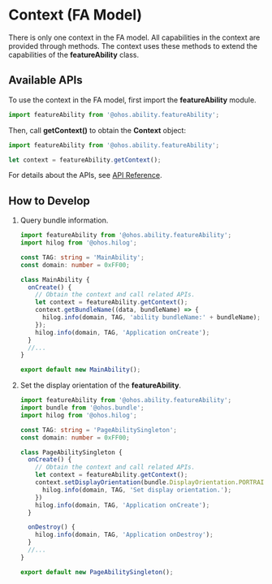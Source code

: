 # Context (FA Model)


There is only one context in the FA model. All capabilities in the context are provided through methods. The context uses these methods to extend the capabilities of the **featureAbility** class.


## Available APIs

To use the context in the FA model, first import the **featureAbility** module.


```ts
import featureAbility from '@ohos.ability.featureAbility';
```

Then, call **getContext()** to obtain the **Context** object:


```ts
import featureAbility from '@ohos.ability.featureAbility';

let context = featureAbility.getContext();
```

For details about the APIs, see [API Reference](../reference/apis-ability-kit/js-apis-inner-app-context.md).


## How to Develop

1. Query bundle information.
   
    ```ts
    import featureAbility from '@ohos.ability.featureAbility';
    import hilog from '@ohos.hilog';

    const TAG: string = 'MainAbility';
    const domain: number = 0xFF00;

    class MainAbility {
      onCreate() {
        // Obtain the context and call related APIs.
        let context = featureAbility.getContext();
        context.getBundleName((data, bundleName) => {
          hilog.info(domain, TAG, 'ability bundleName:' + bundleName);
        });
        hilog.info(domain, TAG, 'Application onCreate');
      }
      //...
    }

    export default new MainAbility();
    ```
   
2. Set the display orientation of the **featureAbility**.
   
    ```ts
    import featureAbility from '@ohos.ability.featureAbility';
    import bundle from '@ohos.bundle';
    import hilog from '@ohos.hilog';

    const TAG: string = 'PageAbilitySingleton';
    const domain: number = 0xFF00;

    class PageAbilitySingleton {
      onCreate() {
        // Obtain the context and call related APIs.
        let context = featureAbility.getContext();
        context.setDisplayOrientation(bundle.DisplayOrientation.PORTRAIT).then(() => {
          hilog.info(domain, TAG, 'Set display orientation.');
        })
        hilog.info(domain, TAG, 'Application onCreate');
      }

      onDestroy() {
        hilog.info(domain, TAG, 'Application onDestroy');
      }
      //...
    }

    export default new PageAbilitySingleton();
    ```
